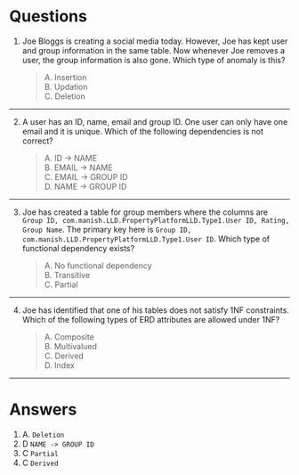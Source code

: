 # Questions
1. Joe Bloggs is creating a social media today. However, Joe has kept user and group information in the same table. Now whenever Joe removes a user, the group information is also gone. Which type of anomaly is this?
    >A. Insertion \
    B. Updation \
    C. Deletion
---
2. A user has an ID, name, email and group ID. One user can only have one email and it is unique.
Which of the following dependencies is not correct?

    >A. ID -> NAME \
    B. EMAIL -> NAME \
    C. EMAIL -> GROUP ID \
    D. NAME -> GROUP ID
---
3. Joe has created a table for group members where the columns are `Group ID, com.manish.LLD.PropertyPlatformLLD.Type1.User ID, Rating, Group Name`. The primary key here is `Group ID, com.manish.LLD.PropertyPlatformLLD.Type1.User ID`.
Which type of functional dependency exists?
    >A. No functional dependency \
    B. Transitive \
    C. Partial
---
4. Joe has identified that one of his tables does not satisfy 1NF constraints. Which of the following types of ERD attributes are allowed under 1NF?
    >A. Composite \
    B. Multivalued \
    C. Derived \
    D. Index

---
# Answers
1. A. `Deletion`
2. D `NAME -> GROUP ID`
3. C `Partial`
4. C `Derived`